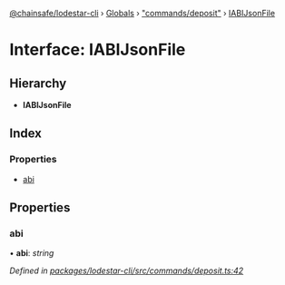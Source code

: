 [@chainsafe/lodestar-cli](../README.md) › [Globals](../globals.md) › ["commands/deposit"](../modules/_commands_deposit_.md) › [IABIJsonFile](_commands_deposit_.iabijsonfile.md)

# Interface: IABIJsonFile

## Hierarchy

* **IABIJsonFile**

## Index

### Properties

* [abi](_commands_deposit_.iabijsonfile.md#abi)

## Properties

###  abi

• **abi**: *string*

*Defined in [packages/lodestar-cli/src/commands/deposit.ts:42](https://github.com/ChainSafe/lodestar/blob/6b0ca980c/packages/lodestar-cli/src/commands/deposit.ts#L42)*
